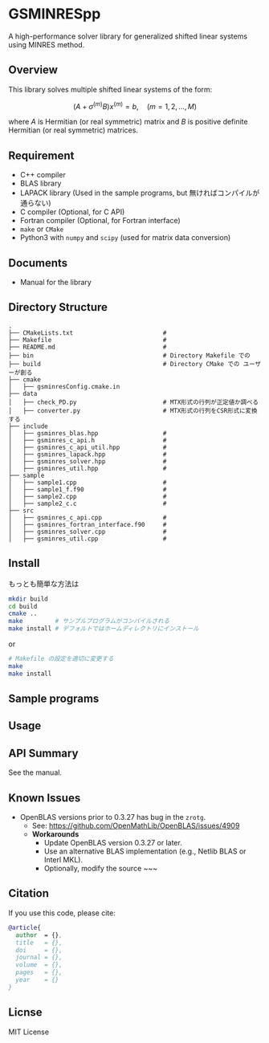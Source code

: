 # GSMINRESpp

A high-performance solver library for generalized shifted linear systems using MINRES method.


## Overview

This library solves multiple shifted linear systems of the form:

$$ (A + \sigma^{(m)}B)x^{(m)} = b, \quad (m=1, 2, \dots, M) $$

where $A$ is Hermitian (or real symmetric) matrix and $B$ is positive definite Hermitian (or real symmetric) matrices.


## Requirement
- C++ compiler
- BLAS library
- LAPACK library (Used in the sample programs, but 無ければコンパイルが通らない)
- C compiler (Optional, for C API)
- Fortran compiler (Optional, for Fortran interface)
- `make` or `CMake`
- Python3 with `numpy` and `scipy` (used for matrix data conversion)
<!-- zrot_ が原因
/usr/bin/ld: bin/libgsminres.so: undefined reference to zrot_'
collect2: error: ld returned 1 exit status 
make: *** [Makefile:83: bin/sample2_c] エラー 1
-->


## Documents
- Manual for the library

## Directory Structure

    .  
    ├── CMakeLists.txt                         #
    ├── Makefile                               #
    ├── README.md                              #
    ├── bin                                    # Directory Makefile での
    ├── build                                  # Directory CMake での ユーザーが創る
    ├── cmake  
    │   ├── gsminresConfig.cmake.in  
    ├── data  
    │   ├── check_PD.py                        # MTX形式の行列が正定値か調べる
    │   ├── converter.py                       # MTX形式の行列をCSR形式に変換する
    ├── include  
    │   ├── gsminres_blas.hpp                  #
    │   ├── gsminres_c_api.h                   #
    │   ├── gsminres_c_api_util.hpp            #
    │   ├── gsminres_lapack.hpp                #
    │   ├── gsminres_solver.hpp                #
    │   ├── gsminres_util.hpp                  #
    ├── sample  
    │   ├── sample1.cpp                        #
    │   ├── sample1_f.f90                      #
    │   ├── sample2.cpp                        #
    │   ├── sample2_c.c                        #
    ├── src  
    │   ├── gsminres_c_api.cpp                 #
    │   ├── gsminres_fortran_interface.f90     #
    │   ├── gsminres_solver.cpp                #
    │   ├── gsminres_util.cpp                  #


## Install
もっとも簡単な方法は
``` bash
mkdir build
cd build
cmake ..
make         # サンプルプログラムがコンパイルされる
make install # デフォルトではホームディレクトリにインストール
```
or
``` bash
# Makefile の設定を適切に変更する
make
make install
```

## Sample programs


## Usage


## API Summary
See the manual.


## Known Issues
- OpenBLAS versions prior to 0.3.27 has bug in the `zrotg`.
  - See: https://github.com/OpenMathLib/OpenBLAS/issues/4909
  - **Workarounds**
    - Update OpenBLAS version 0.3.27 or later.
    - Use an alternative BLAS implementation (e.g., Netlib BLAS or Interl MKL).
    - Optionally, modify the source ~~~

## Citation
If you use this code, please cite:
``` bibtex
@article{
  author  = {},
  title   = {},
  doi     = {},
  journal = {},
  volume  = {},
  pages   = {},
  year    = {}
}
```

## Licnse
MIT License
